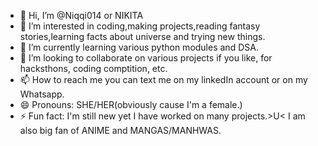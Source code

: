 - 👋 Hi, I’m @Niqqi014 or NIKITA
- 👀 I’m interested in coding,making projects,reading fantasy stories,learning facts about universe and trying new things.
- 🌱 I’m currently learning various python modules and DSA.
- 💞️ I’m looking to collaborate on various projects if you like, for hacksthons, coding comptition, etc.
- 📫 How to reach me you can text me on my linkedIn account or on my Whatsapp.
- 😄 Pronouns: SHE/HER(obviously cause I'm a female.)
- ⚡ Fun fact: I'm still new yet I have worked on many projects.>U< I am also big fan of ANIME and MANGAS/MANHWAS.
